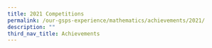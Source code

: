 ```yaml
---
title: 2021 Competitions
permalink: /our-gsps-experience/mathematics/achievements/2021/
description: ""
third_nav_title: Achievements
---
```

